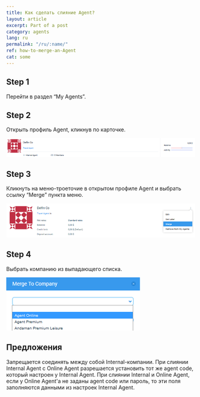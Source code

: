 ```yaml
---
title: Как сделать слияние Agent?
layout: article
excerpt: Part of a post
category: agents
lang: ru
permalink: "/ru/:name/"
ref: how-to-merge-an-Agent
cat: some
---
```


## **Step 1**

Перейти в раздел “My Agents”.

## **Step 2**

Открыть профиль Agent, кликнув по карточке.

![How_to_merge_an_Agent](/assets/images/how_to_merge_an_Agent1.png)

## **Step 3**

Кликнуть на меню-троеточие в открытом профиле Agent и выбрать ссылку “Merge” пункта меню.

![How_to_merge_an_Agent](/assets/images/how_to_merge_an_Agent2.png)

## **Step 4**

Выбрать компанию из выпадающего списка.

![How_to_merge_an_Agent](/assets/images/how_to_merge_an_Agent3.png)

## **Предложения**

Запрещается соединять между собой Internal-компании. При слиянии Internal Agent c Online Agent разрешается установить тот же agent code, который настроен у Internal Agent. При слиянии Internal и Online Agent, если у Online Agent'а не заданы agent code или пароль, то эти поля заполняются данными из настроек Internal Agent.

